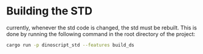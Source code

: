 # Building the STD
currently, whenever the std code is changed, the std must be rebuilt. This is done by running the following command in the root directory of the project:
```bash
cargo run -p dinoscript_std --features build_ds
```